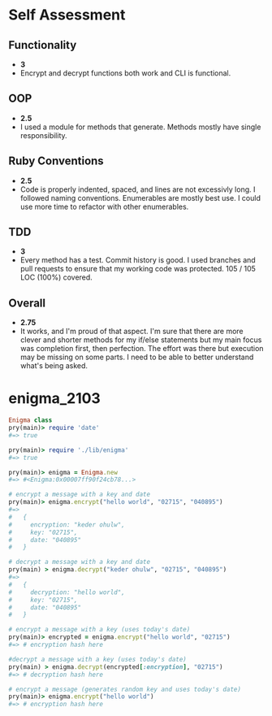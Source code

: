# Self Assessment

## Functionality

- **3**
- Encrypt and decrypt functions both work and CLI is functional.

## OOP

- **2.5**
- I used a module for methods that generate. Methods mostly have single responsibility.

## Ruby Conventions

- **2.5**
- Code is properly indented, spaced, and lines are not excessivly long. I followed naming conventions. Enumerables are mostly best use. I could use more time to refactor with other enumerables.

## TDD

- **3**
- Every method has a test. Commit history is good. I used branches and pull requests to ensure that my working code was protected. 105 / 105 LOC (100%) covered.

## Overall
- **2.75**
- It works, and I'm proud of that aspect. I'm sure that there are more clever and shorter methods for my if/else statements but my main focus was completion first, then perfection. The effort was there but execution may be missing on some parts. I need to be able to better understand what's being asked.
# enigma_2103
```rb
Enigma class
pry(main)> require 'date'
#=> true

pry(main)> require './lib/enigma'
#=> true

pry(main)> enigma = Enigma.new
#=> #<Enigma:0x00007ff90f24cb78...>

# encrypt a message with a key and date
pry(main)> enigma.encrypt("hello world", "02715", "040895")
#=>
#   {
#     encryption: "keder ohulw",
#     key: "02715",
#     date: "040895"
#   }

# decrypt a message with a key and date
pry(main) > enigma.decrypt("keder ohulw", "02715", "040895")
#=>
#   {
#     decryption: "hello world",
#     key: "02715",
#     date: "040895"
#   }

# encrypt a message with a key (uses today's date)
pry(main)> encrypted = enigma.encrypt("hello world", "02715")
#=> # encryption hash here

#decrypt a message with a key (uses today's date)
pry(main) > enigma.decrypt(encrypted[:encryption], "02715")
#=> # decryption hash here

# encrypt a message (generates random key and uses today's date)
pry(main)> enigma.encrypt("hello world")
#=> # encryption hash here
```